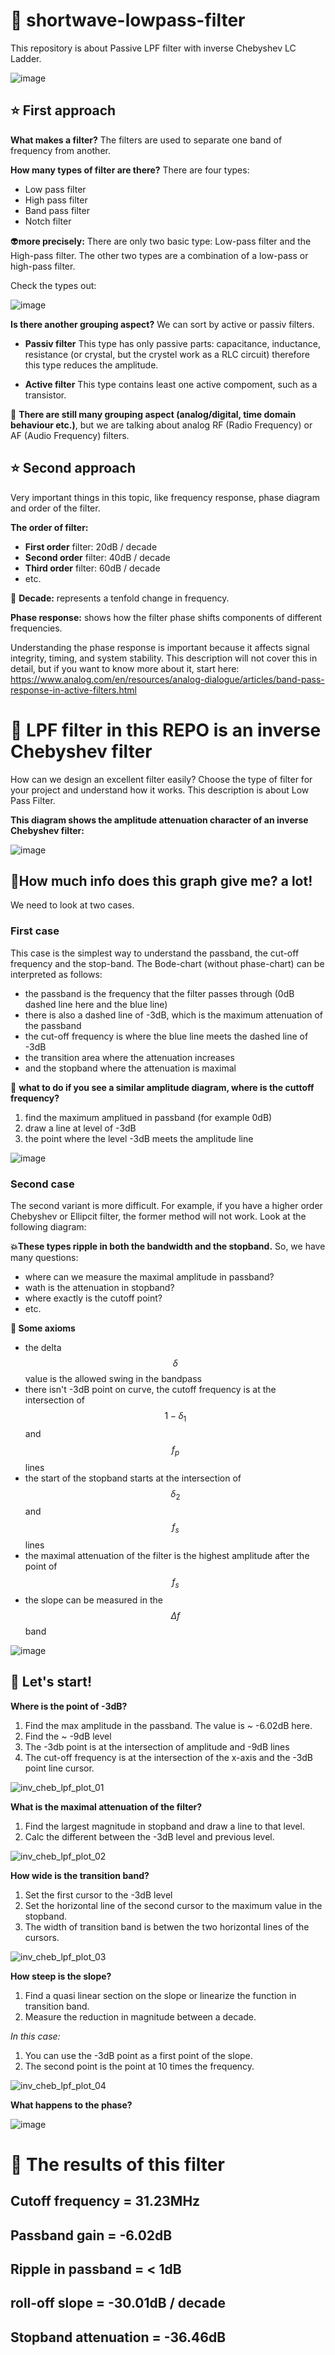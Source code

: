 # 🚀 shortwave-lowpass-filter

This repository is about Passive LPF filter with inverse Chebyshev LC Ladder.

![image](https://github.com/user-attachments/assets/7469ecea-41ce-4f7f-92a0-cdfe3a36505f)

## ⭐ First approach

**What makes a filter?** The filters are used to separate one band of frequency from another.

**How many types of filter are there?** There are four types:
- Low pass filter
- High pass filter
- Band pass filter
- Notch filter

👽**more precisely:** There are only two basic type: Low-pass filter and the High-pass filter. The other two types are a combination of a low-pass or high-pass filter. 

Check the types out:

![image](https://github.com/user-attachments/assets/158b46d6-7e97-45b8-aa44-4a9f9ca06438)

**Is there another grouping aspect?** We can sort by active or passiv filters.

- **Passiv filter** This type has only passive parts: capacitance, inductance, resistance (or crystal, but the crystel work as a RLC circuit) therefore this type reduces the amplitude. 

- **Active filter** This type contains least one active compoment, such as a transistor.

🚷 **There are still many grouping aspect (analog/digital, time domain behaviour etc.)**, but we are talking about analog RF (Radio Frequency) or AF (Audio Frequency) filters. 

## ⭐ Second approach

Very important things in this topic, like frequency response, phase diagram and order of the filter. 

**The order of filter:**

- **First order** filter: 20dB / decade
- **Second order** filter: 40dB  / decade
- **Third order** filter: 60dB / decade
- etc.

🚀 **Decade:** represents a tenfold change in frequency. 

**Phase response:** shows how the filter phase shifts components of different frequencies.

Understanding the phase response is important because it affects signal integrity, timing, and system stability. This description will not cover this in detail, but if you want to know more about it, start here: https://www.analog.com/en/resources/analog-dialogue/articles/band-pass-response-in-active-filters.html

# 👾 LPF filter in this REPO is an inverse Chebyshev filter

How can we design an excellent filter easily? Choose the type of filter for your project and understand how it works. This description is about Low Pass Filter.

**This diagram shows the amplitude attenuation character of an inverse Chebyshev filter:**

![image](https://github.com/user-attachments/assets/3bd39761-d9c2-464b-852c-3a6ebd58392c)

## 👹How much info does this graph give me? a lot!

We need to look at two cases.

### First case

This case is the simplest way to understand the passband, the cut-off frequency and the stop-band. The Bode-chart (without phase-chart) can be interpreted as follows:

- the passband is the frequency that the filter passes through (0dB dashed line here and the blue line)
- there is also a dashed line of -3dB, which is the maximum attenuation of the passband
- the cut-off frequency is  where the blue line meets the dashed line of -3dB
- the transition area where the attenuation increases
- and the stopband where the attenuation is maximal

🚀 **what to do if you see a similar amplitude diagram, where is the cuttoff frequency?**

1. find the maximum amplitued in passband (for example 0dB)
2. draw a line at level of -3dB
3. the point where the level -3dB meets the amplitude line  

![image](https://github.com/user-attachments/assets/ee6d97a7-94b1-468e-8bb0-fc62cddbb811)

### Second case

The second variant is more difficult. For example, if you have a higher order Chebyshev or Ellipcit filter, the former method will not work. Look at the following diagram:

**💥These types ripple in both the bandwidth and the stopband.** So, we have many questions:

- where can we measure the maximal amplitude in passband?
- wath is the attenuation in stopband?
- where exactly is the cutoff point?
- etc.

**📢 Some axioms**

- the delta $$δ$$ value is the allowed swing in the bandpass
- there isn't -3dB point on curve, the cutoff frequency is at the intersection of $$1 - δ_1$$ and $$f_p$$ lines
- the start of the stopband starts at the intersection of $$δ_2$$ and $$f_s$$ lines
- the maximal attenuation of the filter is the highest amplitude after the point of $$f_s$$
- the slope can be measured in the $$Δf$$ band

![image](https://github.com/user-attachments/assets/cb843c5b-5cad-4c23-b555-52f4ee05c9c7)

## 🚀 Let's start!

**Where is the point of -3dB?**

1. Find the max amplitude in the passband. The value is ~ -6.02dB here.
2. Find the ~ -9dB level
3. The -3db point is at the intersection of amplitude and -9dB lines
4. The cut-off frequency is at the intersection of the x-axis and the -3dB point line cursor.

![inv_cheb_lpf_plot_01](https://github.com/user-attachments/assets/dde0978a-1ab8-452f-ab36-6a1421550b66)

**What is the maximal attenuation of the filter?**

1. Find the largest magnitude in stopband and draw a line to that level.
2. Calc the different between the -3dB level and previous level.

![inv_cheb_lpf_plot_02](https://github.com/user-attachments/assets/d6d5e86d-3b7d-40d2-a62c-d88037b82f31)

**How wide is the transition band?**

1. Set the first cursor to the -3dB level
2. Set the horizontal line of the second cursor to the maximum value in the stopband.
3. The width of transition band is betwen the two horizontal lines of the cursors.

![inv_cheb_lpf_plot_03](https://github.com/user-attachments/assets/390e4685-b35d-4ccd-9f23-6b97dd3b8d3d)

**How steep is the slope?**

1. Find a quasi linear section on the slope or linearize the function in transition band.
2. Measure the reduction in magnitude between a decade.

*In this case:*

1. You can use the -3dB point as a first point of the slope.
2. The second point is the point at 10 times the frequency.

![inv_cheb_lpf_plot_04](https://github.com/user-attachments/assets/bd4aec98-ab35-4c94-a99d-91f8505fb93f)

**What happens to the phase?**

![image](https://github.com/user-attachments/assets/2df596ce-e1bf-4ee7-a7b7-4b90e96366ed)

# 👾 The results of this filter

## Cutoff frequency = 31.23MHz
## Passband gain = -6.02dB
## Ripple in passband = < 1dB
## roll-off slope = -30.01dB / decade
## Stopband attenuation = -36.46dB


